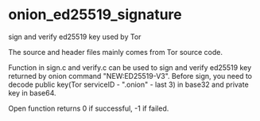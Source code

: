# onion_ed25519_signature
sign and verify ed25519 key used by Tor

The source and header files mainly comes from Tor source code.

Function in sign.c and verify.c can be used to sign and verify ed25519 key returned by onion command "NEW:ED25519-V3".
Before sign, you need to decode public key(Tor serviceID - ".onion" - last 3) in base32 and private key in base64.

Open function returns 0 if successful, -1 if failed.
